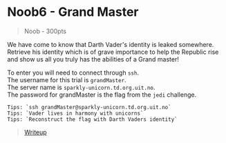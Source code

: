# Noob6 - Grand Master
> Noob - 300pts

We have come to know that Darth Vader's identity is leaked somewhere.  
Retrieve his identity which is of grave importance to help the Republic rise and show us all you truly has the abilities of a Grand master!

To enter you will need to connect through `ssh`.  
The username for this trial is `grandMaster`.  
The server name is `sparkly-unicorn.td.org.uit.no`.  
The password for grandMaster is the flag from the `jedi` challenge.


```
Tips: `ssh grandMaster@sparkly-unicorn.td.org.uit.no`
Tips: `Vader lives in harmony with unicorns`
Tips: `Reconstruct the flag with Darth Vaders identity`
```


>[Writeup](./writeup)
